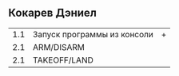 ## Кокарев Дэниел

<table><tr><td>1.1</td><td>Запуск программы из консоли</td><td>+</td></tr><tr><td>2.1</td><td>ARM/DISARM</td><td> </td></tr><tr><td>2.1</td><td>TAKEOFF/LAND</td><td> </td></tr></table>